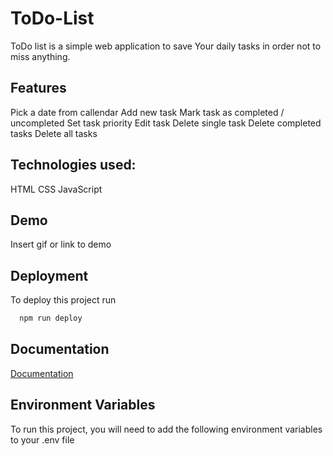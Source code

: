 
# ToDo-List

ToDo list is a simple web application to save Your daily tasks in order not to miss anything.

## Features
Pick a date from callendar
Add new task
Mark task as completed / uncompleted
Set task priority
Edit task
Delete single task
Delete completed tasks
Delete all tasks

## Technologies used:
HTML
CSS
JavaScript

## Demo

Insert gif or link to demo


## Deployment

To deploy this project run

```bash
  npm run deploy
```

## Documentation

[Documentation](https://linktodocumentation)


## Environment Variables

To run this project, you will need to add the following environment variables to your .env file


